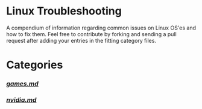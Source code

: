# Linux Troubleshooting
A compendium of information regarding common issues on Linux OS'es and how to fix them. Feel free to contribute by forking and sending a pull request after adding your entries in the fitting category files.

# Categories
### *[games.md](https://github.com/psygreg/linux-troubleshooting/blob/main/games.md)*
### *[nvidia.md](https://github.com/psygreg/linux-troubleshooting/blob/main/nvidia.md)*
